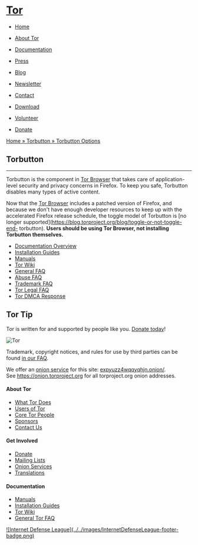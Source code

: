 # [Tor](../../index.html.en)

  * [Home](../../index.html.en)
  * [About Tor](../../about/overview.html.en)
  * [Documentation](../../docs/documentation.html.en)
  * [Press](../../press/press.html.en)
  * [Blog](https://blog.torproject.org/blog/)
  * [Newsletter](https://newsletter.torproject.org)
  * [Contact](../../about/contact.html.en)

  * [Download](../../download/download-easy.html.en)
  * [Volunteer](../../getinvolved/volunteer.html.en)
  * [Donate](../../donate/donate-button.html.en)

[Home » ](../../index.html.en) [Torbutton »
](../../docs/torbutton/index.html.en) [Torbutton
Options](../../docs/torbutton/torbutton-options.html.en)

## Torbutton

* * *

Torbutton is the component in [Tor Browser](../../projects/torbrowser.html.en)
that takes care of application-level security and privacy concerns in Firefox.
To keep you safe, Torbutton disables many types of active content.

Now that the [Tor Browser](../../projects/torbrowser.html.en) includes a
patched version of Firefox, and because we don't have enough developer
resources to keep up with the accelerated Firefox release schedule, the toggle
model of Torbutton is [no longer
supported](https://blog.torproject.org/blog/toggle-or-not-toggle-end-
torbutton). **Users should be using Tor Browser, not installing Torbutton
themselves.**

  * [Documentation Overview](../../docs/documentation.html.en)
  * [Installation Guides](../../docs/installguide.html.en)
  * [Manuals](../../docs/manual.html.en)
  * [Tor Wiki](https://trac.torproject.org/projects/tor/wiki/)
  * [General FAQ](../../docs/faq.html.en)
  * [Abuse FAQ](../../docs/faq-abuse.html.en)
  * [Trademark FAQ](../../docs/trademark-faq.html.en)
  * [Tor Legal FAQ](../../eff/tor-legal-faq.html.en)
  * [Tor DMCA Response](../../eff/tor-dmca-response.html.en)

## Tor Tip

Tor is written for and supported by people like you. [Donate
today](../../donate/donate.html.en)!

![Tor](../../images/onion.jpg)

Trademark, copyright notices, and rules for use by third parties can be found
[in our FAQ](../../docs/trademark-faq.html.en).

We offer an [onion service](https://www.torproject.org/docs/hidden-services)
for this site: [expyuzz4wqqyqhjn.onion/](http://expyuzz4wqqyqhjn.onion/).  
See <https://onion.torproject.org> for all torproject.org onion addresses.

#### About Tor

  * [What Tor Does](../../about/overview.html.en)
  * [Users of Tor](../../about/torusers.html.en)
  * [Core Tor People](../../about/corepeople.html.en)
  * [Sponsors](../../about/sponsors.html.en)
  * [Contact Us](../../about/contact.html.en)

#### Get Involved

  * [Donate](../../donate/donate-foot.html.en)
  * [Mailing Lists](../../docs/documentation.html.en#MailingLists)
  * [Onion Services](../../docs/onion-services.html.en)
  * [Translations](../../getinvolved/translation.html.en)

#### Documentation

  * [Manuals](../../docs/tor-manual.html.en)
  * [Installation Guides](../../docs/documentation.html.en)
  * [Tor Wiki](https://trac.torproject.org/projects/tor/wiki/)
  * [General Tor FAQ](../../docs/faq.html.en)

[![Internet Defense League](../../images/InternetDefenseLeague-footer-
badge.png)](https://internetdefenseleague.org/)

